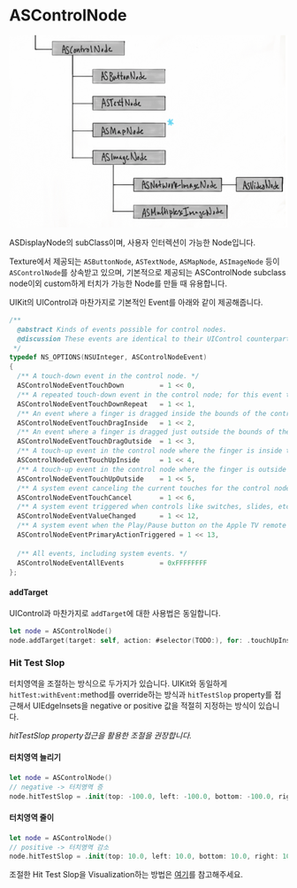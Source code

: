 # ASControlNode

![](../.gitbook/assets/2019-04-12-11.43.44.png)

ASDisplayNode의 subClass이며, 사용자 인터렉션이 가능한 Node입니다. 

Texture에서 제공되는 `ASButtonNode`, `ASTextNode`, `ASMapNode`, `ASImageNode` 등이 `ASControlNode`를 상속받고 있으며, 기본적으로 제공되는 ASControlNode subclass node이외 custom하게 터치가 가능한 Node를 만들 때 유용합니다.

UIKit의 UIControl과 마찬가지로 기본적인 Event를 아래와 같이 제공해줍니다.

```c
/**
  @abstract Kinds of events possible for control nodes.
  @discussion These events are identical to their UIControl counterparts.
 */
typedef NS_OPTIONS(NSUInteger, ASControlNodeEvent)
{
  /** A touch-down event in the control node. */
  ASControlNodeEventTouchDown         = 1 << 0,
  /** A repeated touch-down event in the control node; for this event the value of the UITouch tapCount method is greater than one. */
  ASControlNodeEventTouchDownRepeat   = 1 << 1,
  /** An event where a finger is dragged inside the bounds of the control node. */
  ASControlNodeEventTouchDragInside   = 1 << 2,
  /** An event where a finger is dragged just outside the bounds of the control. */
  ASControlNodeEventTouchDragOutside  = 1 << 3,
  /** A touch-up event in the control node where the finger is inside the bounds of the node. */
  ASControlNodeEventTouchUpInside     = 1 << 4,
  /** A touch-up event in the control node where the finger is outside the bounds of the node. */
  ASControlNodeEventTouchUpOutside    = 1 << 5,
  /** A system event canceling the current touches for the control node. */
  ASControlNodeEventTouchCancel       = 1 << 6,
  /** A system event triggered when controls like switches, slides, etc change state. */
  ASControlNodeEventValueChanged      = 1 << 12,
  /** A system event when the Play/Pause button on the Apple TV remote is pressed. */
  ASControlNodeEventPrimaryActionTriggered = 1 << 13,
    
  /** All events, including system events. */
  ASControlNodeEventAllEvents         = 0xFFFFFFFF
};
```

#### addTarget

UIControl과 마찬가지로 `addTarget`에 대한 사용법은 동일합니다. 

```swift
let node = ASControlNode()
node.addTarget(target: self, action: #selector(TODO:), for: .touchUpInside)
```



### Hit Test Slop

터치영역을 조절하는 방식으로 두가지가 있습니다. UIKit와 동일하게 `hitTest:withEvent:`method를 override하는 방식과 `hitTestSlop` property를 접근해서 UIEdgeInsets을 negative or positive 값을 적절히 지정하는 방식이 있습니다.

_hitTestSlop property접근을 활용한 조절을 권장합니다._ 

#### 터치영역 늘리기

```swift
let node = ASControlNode()
// negative -> 터치영역 증
node.hitTestSlop = .init(top: -100.0, left: -100.0, bottom: -100.0, right: -100.0)
```

#### 터치영역 줄이

```swift
let node = ASControlNode()
// positive -> 터치영역 감소 
node.hitTestSlop = .init(top: 10.0, left: 10.0, bottom: 10.0, right: 10.0)
```

조절한 Hit Test Slop을 Visualization하는 방법은 [여기](https://texture-kr.gitbook.io/wiki/advanced-guide/debug-tool#hit-test-visualization)를 참고해주세요. 

